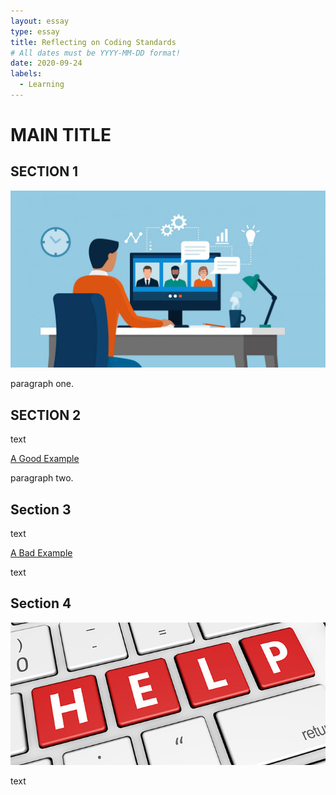 ```yaml
---
layout: essay
type: essay
title: Reflecting on Coding Standards
# All dates must be YYYY-MM-DD format!
date: 2020-09-24
labels:
  - Learning
---
```

# MAIN TITLE

## SECTION 1
<img class="ui medium right floated image" src="../images/remotework.jpg">
<p>paragraph one. </p>

## SECTION 2
<p>text</p>

[A Good Example](https://stackoverflow.com/questions/39803237/build-hashset-from-a-vector-in-rust)

<p>paragraph two.</p>

## Section 3
<p>text</p>

[A Bad Example](https://stackoverflow.com/questions/50946500/unable-to-redirect-from-one-page-to-another-page)

<p>text</p>

## Section 4
<img class="ui medium left floated image" src="../images/techsupport.jpg">
<p>text</p>


